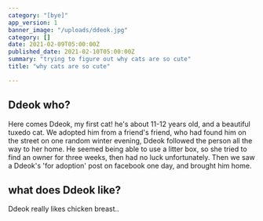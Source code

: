 ```yaml
---
category: "[bye]"
app_version: 1
banner_image: "/uploads/ddeok.jpg"
category: []
date: 2021-02-09T05:00:00Z
published_date: 2021-02-10T05:00:00Z
summary: "trying to figure out why cats are so cute"
title: "why cats are so cute"

---
```


## Ddeok who?

Here comes Ddeok, my first cat! he's about 11-12 years old, and a beautiful tuxedo cat. We adopted him from a friend's friend, who had found him on the street on one random winter evening, Ddeok followed the person all the way to her home. He seemed being able to use a litter box, so she tried to find an owner for three weeks, then had no luck unfortunately. Then we saw a Ddeok's 'for adoption' post on facebook one day, and brought him home.

## what does Ddeok like?

Ddeok really likes chicken breast..

